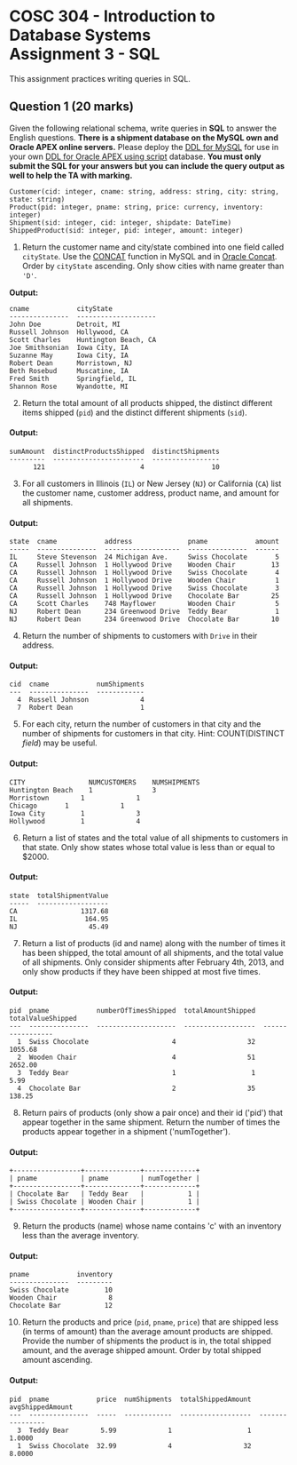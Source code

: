 # COSC 304 - Introduction to Database Systems<br>Assignment 3 - SQL

This assignment practices writing queries in SQL.

## Question 1 (20 marks)

Given the following relational schema, write queries in **SQL** to answer the English questions. **There is a shipment database on the MySQL own and Oracle APEX online servers.** Please deploy the [DDL for MySQL](ShipmentMySQL.sql) for use in your own [DDL for Oracle APEX using script](ShipmentLab3Oracle.sql) database. **You must only submit the SQL for your answers but you can include the query output as well to help the TA with marking.**

```
Customer(cid: integer, cname: string, address: string, city: string, state: string)
Product(pid: integer, pname: string, price: currency, inventory: integer)
Shipment(sid: integer, cid: integer, shipdate: DateTime)
ShippedProduct(sid: integer, pid: integer, amount: integer)
```

1. Return the customer name and city/state combined into one field called `cityState`. Use the [CONCAT](https://dev.mysql.com/doc/refman/8.0/en/string-functions.html#function_concat) function in MySQL and in [Oracle Concat](https://www.oracletutorial.com/oracle-string-functions/oracle-concat/). Order by `cityState` ascending. Only show cities with name greater than `'D'`.

**Output:**
```
cname            cityState           
---------------  --------------------
John Doe         Detroit, MI         
Russell Johnson  Hollywood, CA       
Scott Charles    Huntington Beach, CA
Joe Smithsonian  Iowa City, IA       
Suzanne May      Iowa City, IA       
Robert Dean      Morristown, NJ      
Beth Rosebud     Muscatine, IA       
Fred Smith       Springfield, IL     
Shannon Rose     Wyandotte, MI  
```

2. Return the total amount of all products shipped, the distinct different items shipped (`pid`) and the distinct different shipments (`sid`).

#### Output:
```
sumAmount  distinctProductsShipped  distinctShipments
---------  -----------------------  -----------------
      121                        4                 10
```

3. For all customers in Illinois (`IL`) or New Jersey (`NJ`) or California (`CA`) list the customer name, customer address, product name, and amount for all shipments.

#### Output:
```
state  cname            address              pname            amount
-----  ---------------  -------------------  ---------------  ------
IL     Steve Stevenson  24 Michigan Ave.     Swiss Chocolate       5
CA     Russell Johnson  1 Hollywood Drive    Wooden Chair         13
CA     Russell Johnson  1 Hollywood Drive    Swiss Chocolate       4
CA     Russell Johnson  1 Hollywood Drive    Wooden Chair          1
CA     Russell Johnson  1 Hollywood Drive    Swiss Chocolate       3
CA     Russell Johnson  1 Hollywood Drive    Chocolate Bar        25
CA     Scott Charles    748 Mayflower        Wooden Chair          5
NJ     Robert Dean      234 Greenwood Drive  Teddy Bear            1
NJ     Robert Dean      234 Greenwood Drive  Chocolate Bar        10
```

4. Return the number of shipments to customers with `Drive` in their address.

#### Output:
```
cid  cname            numShipments
---  ---------------  ------------
  4  Russell Johnson             4
  7  Robert Dean                 1
```

5. For each city, return the number of customers in that city and the number of shipments for customers in that city. Hint: COUNT(DISTINCT *field*) may be useful.

#### Output:
```
CITY	            NUMCUSTOMERS	NUMSHIPMENTS
Huntington Beach	1	            3
Morristown	      1	            1
Chicago	      1	            1
Iowa City	      1	            3
Hollywood	      1	            4           

```

6. Return a list of states and the total value of all shipments to customers in that state. Only show states whose total value is less than or equal to $2000.

#### Output:
```
state  totalShipmentValue
-----  ------------------
CA                1317.68
IL                 164.95
NJ                  45.49
```

7. Return a list of products (id and name) along with the number of times it has been shipped, the total amount of all shipments, and the total value of all shipments. Only consider shipments after February 4th, 2013, and only show products if they have been shipped at most five times.

#### Output:
```
pid  pname            numberOfTimesShipped  totalAmountShipped  totalValueShipped
---  ---------------  --------------------  ------------------  -----------------
  1  Swiss Chocolate                     4                  32            1055.68
  2  Wooden Chair                        4                  51            2652.00
  3  Teddy Bear                          1                   1               5.99
  4  Chocolate Bar                       2                  35             138.25
```

8. Return pairs of products (only show a pair once) and their id ('pid') that appear together in the same shipment. Return the number of times the products appear together in a shipment ('numTogether'). 

#### Output:
```
+-----------------+--------------+-------------+
| pname           | pname        | numTogether |
+-----------------+--------------+-------------+
| Chocolate Bar   | Teddy Bear   |           1 |
| Swiss Chocolate | Wooden Chair |           1 |
+-----------------+--------------+-------------+
```

9. Return the products (name) whose name contains 'c' with an inventory less than the average inventory.

#### Output:
```
pname            inventory
---------------  ---------
Swiss Chocolate         10
Wooden Chair             8
Chocolate Bar           12
```

10. Return the products and price (`pid`, `pname`, `price`) that are shipped less (in terms of amount) than the average amount products are shipped. Provide the number of shipments the product is in, the total shipped amount, and the average shipped amount. Order by total shipped amount ascending.

#### Output:
```
pid  pname            price  numShipments  totalShippedAmount  avgShippedAmount
---  ---------------  -----  ------------  ------------------  ----------------
  3  Teddy Bear        5.99             1                   1            1.0000
  1  Swiss Chocolate  32.99             4                  32            8.0000
```

